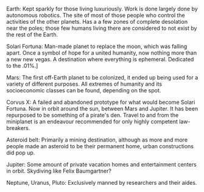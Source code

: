 Earth: Kept sparkly for those living luxuriously. Work is done largely done by autonomous robotics. The site of most of those people who control the activities of the other planets. Has a a few zones of complete desolation near the poles; those few humans living there are considered to not exist by the rest of the Earth.

Solari Fortuna: Man-made planet to replace the moon, which was falling apart. Once a symbol of hope for a united humanity, now nothing more than a new new vegas. A destination where everything is ephemeral. Dedicated to the .01%.]

Mars: The first off-Earth planet to be colonized, it ended up being used for a variety of different purposes. All extremes of humanity and its socioeconomic classes can be found, depending on the spot.

Corvus X: A failed and abandoned prototype for what would become Solari Fortuna. Now in orbit around the sun, between Mars and Jupiter. It has been repurposed to be something of a pirate's den. Travel to and from the miniplanet is an endeavour recommended for only highly competent law-breakers.

Asteroid belt: Primarily a mining destination, although as more and more people made an asteroid to be their permanent home, urban constructions did pop up.

Jupiter: Some amount of private vacation homes and entertainment centers in orbit. Skydiving like Felix Baumgartner?

Neptune, Uranus, Pluto: Exclusively manned by researchers and their aides.
